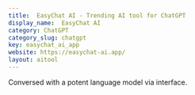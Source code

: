 ```yaml
---
title:  EasyChat AI - Trending AI tool for ChatGPT
display_name:  EasyChat AI
category: ChatGPT
category_slug: chatgpt
key: easychat_ai_app
website: https://easychat-ai.app/
layout: aitool
---
```


Conversed with a potent language model via interface.
